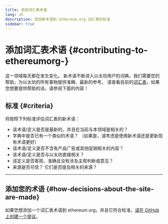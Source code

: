 ```yaml
---
title: 添加词汇表术语
lang: zh
description: 添加新术语到 ethereum.org 词汇表的标准
sidebar: true
---
```


# 添加词汇表术语 {#contributing-to-ethereumorg-}

这一领域每天都在发生变化。 新术语不断进入以太坊用户的词典，我们需要您的帮助，为以太坊的所有事物提供准确、最新的参考。 请查看目前的[词汇表](/glossary/)，如果您想要提供帮助的话，请参阅下面的内容！

## 标准 {#criteria}

将按照下列标准评估词汇表的新术语：

- 该术语/定义是否是最新的，并且在当前与本领域是相关的？
- 字典中是否已有一个类似的术语？ （如果是，请考虑是使用新术语还是更新现有术语更好）
- 该术语/定义是否不含有产品广告或其他促销相关的内容？
- 该术语/定义是否与以太坊直接相关？
- 该定义是否客观、准确且没有涉及主观判断或意见？
- 来源是否可信？ 它们是否提及相关的来源？

---

## 添加您的术语 {#how-decisions-about-the-site-are-made}

如果您想添加一个词汇表术语到 ethereum.org，并且它符合标准，[请在 GitHub 上创建一个提议](https://github.com/ethereum/ethereum-org-website/issues/new?template=suggest_glossary_term.md)。
